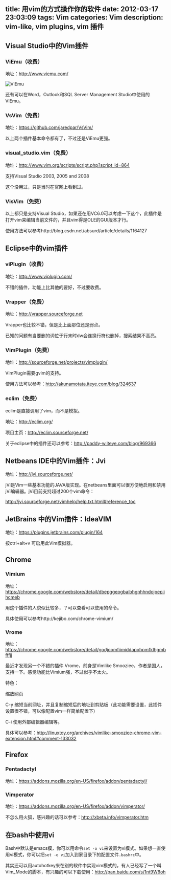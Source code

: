 title: 用vim的方式操作你的软件
date: 2012-03-17 23:03:09
tags: Vim
categories: Vim
description: vim-like, vim plugins, vim 插件
---

## Visual Studio中的Vim插件

### ViEmu（收费）

地址：http://www.viemu.com/

![ViEmu](http://www.viemu.com/viemu-movie.gif "ViEmu")

还有可以在Word，Outlook和SQL Server Management Studio中使用的ViEmu。

<!-- more -->

### VsVim（免费）

地址：https://github.com/jaredpar/VsVim/

以上两个插件基本命令都有了，不过还是ViEmu更强。

### visual_studio.vim（免费）

地址：http://www.vim.org/scripts/script.php?script_id=864

支持Visual Studio 2003, 2005 and 2008

这个没用过，只是当时在官网上看到过。

### VisVim（免费）

以上都只是支持Visual Studio，如果还在用VC6.0可以考虑一下这个，此插件是打开vim来编辑当前文件的，并且vim得是OLE的GUI版本才行。

使用方法可以参考http://blog.csdn.net/absurd/article/details/1164127

## Eclipse中的vim插件

### viPlugin（收费）

地址：http://www.viplugin.com/

不错的插件，功能上比其他的要好，不过要收费。

### Vrapper（免费）

地址：http://vrapper.sourceforge.net

Vrapper也比较不错，但是比上面那位还是弱点。

已知的问题有当要删的词位于行末时dw会连换行符也删掉，搜索结果不高亮。

### VimPlugin（免费）

地址：http://sourceforge.net/projects/vimplugin/

VimPlugin需要gvim的支持。

使用方法可以参考：http://akunamotata.iteye.com/blog/324637

### eclim（免费）

eclim是直接调用了vim，而不是模拟。

地址：http://eclim.org/

项目主页：http://eclim.sourceforge.net/

关于eclipse中的插件还可以参考：http://paddy-w.iteye.com/blog/969366

## Netbeans IDE中的Vim插件：Jvi

地址：http://jvi.sourceforge.net/

jVi是Vim一些基本功能的JAVA版实现。在netbeans里面可以很方便地启用和禁用jVi编辑器。jVi目前支持超过200个vim命令：

http://jvi.sourceforge.net/vimhelp/help.txt.html#reference_toc

## JetBrains 中的Vim插件：IdeaVIM

地址：https://plugins.jetbrains.com/plugin/164

按ctrl+alt+v 可启用此Vim模拟器。

## Chrome

### Vimium

地址：https://chrome.google.com/webstore/detail/dbepggeogbaibhgnhhndojpepiihcmeb

用这个插件的人貌似比较多，？可以查看可以使用的命令。

具体使用可以参考http://kejibo.com/chrome-vimium/

### Vrome

地址：https://chrome.google.com/webstore/detail/godjoomfiimiddapohpmfklhgmbfffjj

最近才发现另一个不错的插件 Vrome，前身是Vimlike Smooziee，作者是国人，支持一下。感觉功能比Vimium强，不过似乎不太火。

特色：

缩放网页

C-y 缩短当前网址，并且复制缩短后的地址到剪贴板（此功能需要设置，此插件设置很不错，可以像配置vim一样简单配置下）

C-i  使用外部编辑器编辑等。

具体可以参考：http://linuxtoy.org/archives/vimlike-smooziee-chrome-vim-extension.html#comment-133032

## Firefox

### Pentadactyl

地址：https://addons.mozilla.org/en-US/firefox/addon/pentadactyl/

### Vimperator

地址：https://addons.mozilla.org/en-US/firefox/addon/vimperator/

不怎么用火狐，感兴趣的话可以参考：http://xbeta.info/vimperator.htm

## 在bash中使用vi

Bash中默认是emacs模，你可以用命令`set -o vi`来设置为vi模式。如果想一直使用vi模式，你可以把`set -o vi`加入到家目录下的配置文件`.bashrc`中。

其实还可以用autohotkey来在别的软件中实现vim模式的，有人已经写了一个叫Vim_Mode的脚本，有兴趣的可以下载使用：http://pan.baidu.com/s/1nt9W6oh
